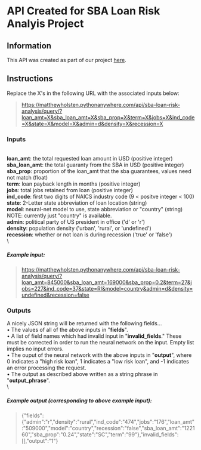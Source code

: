 # API Created for SBA Loan Risk Analyis Project

## Information
This API was created as part of our project [here](https://github.com/MatthewHolsten/sba-loan-risk-analysis).

## Instructions

Replace the X's in the following URL with the associated inputs below:
>https://matthewholsten.pythonanywhere.com/api/sba-loan-risk-analysis/query/?loan_amt=X&sba_loan_amt=X&sba_prop=X&term=X&jobs=X&ind_code=X&state=X&model=X&admin=d&density=X&recession=X


### Inputs
\
**loan_amt**:       the total requested loan amount in USD (positive integer)\
**sba_loan_amt**:   the total guaranty from the SBA in USD (positive integer)\
**sba_prop**:       proportion of the loan_amt that the sba guarantees, values need not match (float)\
**term**:           loan payback length in months (positive integer)\
**jobs**:           total jobs retained from loan (positive integer)\
**ind_code**:       first two digits of NAICS industry code (9 < positve integer < 100)\
**state**:          2-Letter state abbreviation of loan location (string)\
**model**:          neural-net model to use, state abbreviation or "country" (string) NOTE: currently just "country" is available.\
**admin**:          political party of US president in office ('d' or 'r')\
**density**:        population density ('urban', 'rural', or 'undefined')\
**recession**:      whether or not loan is during recession ('true' or 'false')\
\
##### Example input: 
> https://matthewholsten.pythonanywhere.com/api/sba-loan-risk-analysis/query/?loan_amt=845000&sba_loan_amt=169000&sba_prop=0.2&term=27&jobs=227&ind_code=37&state=RI&model=country&admin=d&density=undefined&recession=false

### Outputs
A nicely JSON string will be returned with the following fields...\
• The values of all of the above inputs in "**fields**".\
• A list of field names which had invalid input in "**invalid_fields**." These must be
    corrected in order to run the neural network on the input. Empty list implies no input errors.\
• The ouput of the neural network with the above inputs in "**output**", where 0 indicates
    a "high risk loan", 1 indicates a "low risk loan", and -1 indicates an error processing
    the request.\
• The output as described above written as a string phrase in "**output_phrase**".\
\
##### Example output (corresponding to above example input):
> {"fields":{"admin":"r","density":"rural","ind_code":"474","jobs":"176","loan_amt":"509000","model":"country","recession":"false","sba_loan_amt":"122160","sba_prop":"0.24","state":"SC","term":"99"},"invalid_fields":[],"output":"1"}
